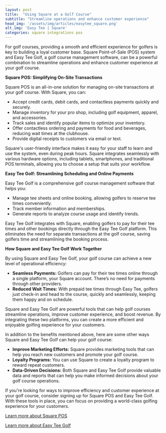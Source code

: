 ```yaml
---
layout: post
title:  "Using Square at a Golf Course"
subtitle: "Streamline operations and enhance customer experience"
head_img: '/assets/img/articles/easytee_square.png'
alt_img: 'Easy Tee | Square'
categories: square integrations pos
---
```


For golf courses, providing a smooth and efficient experience for golfers is key to building a loyal customer base. Square Point-of-Sale (POS) system and Easy Tee Golf, a golf course management software, can be a powerful combination to streamline operations and enhance customer experience at your golf course.

**Square POS: Simplifying On-Site Transactions**

Square POS is an all-in-one solution for managing on-site transactions at your golf course. With Square, you can:

* Accept credit cards, debit cards, and contactless payments quickly and securely.
* Manage inventory for your pro shop, including golf equipment, apparel, and accessories.
* Track sales and identify popular items to optimize your inventory.
* Offer contactless ordering and payments for food and beverages, reducing wait times at the clubhouse.
* Provide digital receipts to customers via email or text.

Square's user-friendly interface makes it easy for your staff to learn and use the system, even during peak hours. Square integrates seamlessly with various hardware options, including tablets, smartphones, and traditional POS terminals, allowing you to choose a setup that suits your workflow.

**Easy Tee Golf: Streamlining Scheduling and Online Payments**

Easy Tee Golf is a comprehensive golf course management software that helps you:

* Manage tee sheets and online booking, allowing golfers to reserve tee times conveniently.
* Track member information and memberships.
* Generate reports to analyze course usage and identify trends.

Easy Tee Golf integrates with Square, enabling golfers to pay for their tee times and other bookings directly through the Easy Tee Golf platform. This eliminates the need for separate transactions at the golf course, saving golfers time and streamlining the booking process.

**How Square and Easy Tee Golf Work Together**

By using Square and Easy Tee Golf, your golf course can achieve a new level of operational efficiency:

* **Seamless Payments:** Golfers can pay for their tee times online through a single platform, your Square account. There’s no need for payments through other providers. 
* **Reduced Wait Times:** With prepaid tee times through Easy Tee, golfers just check-in and head to the course, quickly and seamlessly, keeping them happy and on schedule.

Square and Easy Tee Golf are powerful tools that can help golf courses streamline operations, improve customer experience, and boost revenue. By integrating these two platforms, you can create a more efficient and enjoyable golfing experience for your customers.

In addition to the benefits mentioned above, here are some other ways Square and Easy Tee Golf can help your golf course:

* **Improve Marketing Efforts:** Square provides marketing tools that can help you reach new customers and promote your golf course.
* **Loyalty Programs:** You can use Square to create a loyalty program to reward repeat customers.
* **Data-Driven Decisions:** Both Square and Easy Tee Golf provide valuable data and reports that can help you make informed decisions about your golf course operations.

If you're looking for ways to improve efficiency and customer experience at your golf course, consider signing up for Square POS and Easy Tee Golf. With these tools in place, you can focus on providing a world-class golfing experience for your customers.

<a href="https://squareup.com/?utm_source=easyteegolf.com" target="_blank">Learn more about Square POS</a>

<a href="https://easyteegolf.com/?utm_source=square_at_course_article" target="_blank">Learn more about Easy Tee Golf</a>
